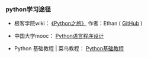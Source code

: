 ### python学习途径
- 极客学院wiki： [《Python之旅》](http://wiki.jikexueyuan.com/project/explore-python/) 作者：Ethan ( [GitHub](https://github.com/ethan-funny) )

- 中国大学mooc： [Python语言程序设计](http://www.icourse163.org/course/BIT-268001)

- Python 基础教程 | 菜鸟教程： [Python基础教程](http://www.runoob.com/python/python-tutorial.html)
